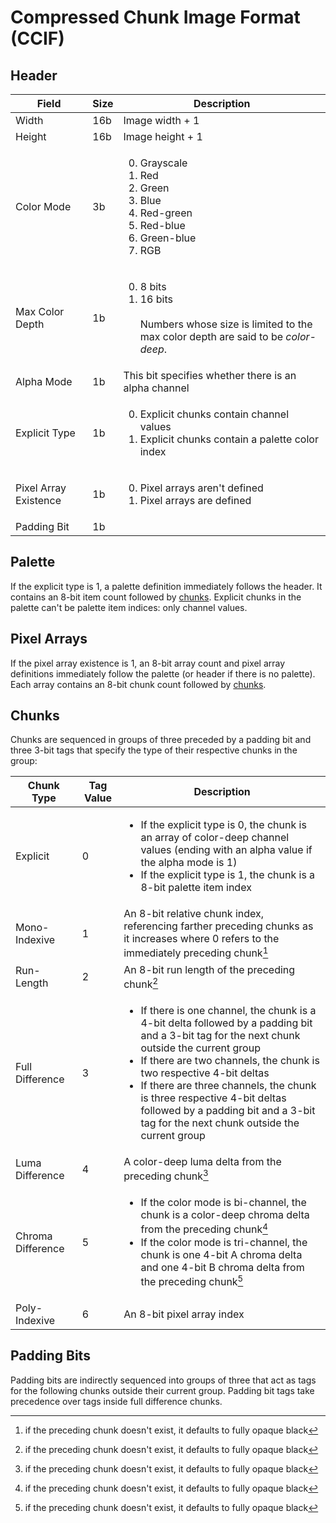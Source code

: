 # Compressed Chunk Image Format (CCIF)

## Header

Field                |Size|Description
---------------------|----|-----------
Width                |16b |Image width + 1
Height               |16b |Image height + 1
Color Mode           |3b  |<ol start="0"><li>Grayscale<li>Red<li>Green<li>Blue<li>Red-green<li>Red-blue<li>Green-blue<li>RGB
Max Color Depth      |1b  |<ol start="0"><li>8 bits<li>16 bits<br><br>Numbers whose size is limited to the max color depth are said to be *color-deep*.
Alpha Mode           |1b  |This bit specifies whether there is an alpha channel
Explicit Type        |1b  |<ol start="0"><li>Explicit chunks contain channel values<li>Explicit chunks contain a palette color index
Pixel Array Existence|1b  |<ol start="0"><li>Pixel arrays aren't defined<li>Pixel arrays are defined
Padding Bit          |1b  |

## Palette

If the explicit type is 1, a palette definition immediately follows the header. It contains an 8-bit item count followed by [chunks](#chunks). Explicit chunks in the palette can't be palette item indices: only channel values.

## Pixel Arrays

If the pixel array existence is 1, an 8-bit array count and pixel array definitions immediately follow the palette (or header if there is no palette). Each array contains an 8-bit chunk count followed by [chunks](#chunks).

## Chunks

Chunks are sequenced in groups of three preceded by a padding bit and three 3-bit tags that specify the type of their respective chunks in the group:

Chunk Type       |Tag Value|Description
-----------------|---------|-----------
Explicit         |0        |<ul><li>If the explicit type is 0, the chunk is an array of color-deep channel values (ending with an alpha value if the alpha mode is 1)<li>If the explicit type is 1, the chunk is a 8-bit palette item index
Mono-Indexive    |1        |An 8-bit relative chunk index, referencing farther preceding chunks as it increases where 0 refers to the immediately preceding chunk[^preceding]
Run-Length       |2        |An 8-bit run length of the preceding chunk[^preceding]
Full Difference  |3        |<ul><li>If there is one channel, the chunk is a 4-bit delta followed by a padding bit and a 3-bit tag for the next chunk outside the current group<li>If there are two channels, the chunk is two respective 4-bit deltas<li>If there are three channels, the chunk is three respective 4-bit deltas followed by a padding bit and a 3-bit tag for the next chunk outside the current group
Luma Difference  |4        |A color-deep luma delta from the preceding chunk[^preceding]
Chroma Difference|5        |<ul><li>If the color mode is bi-channel, the chunk is a color-deep chroma delta from the preceding chunk[^preceding]<li>If the color mode is tri-channel, the chunk is one 4-bit A chroma delta and one 4-bit B chroma delta from the preceding chunk[^preceding]
Poly-Indexive    |6        |An 8-bit pixel array index

[^preceding]: if the preceding chunk doesn't exist, it defaults to fully opaque black

## Padding Bits

Padding bits are indirectly sequenced into groups of three that act as tags for the following chunks outside their current group. Padding bit tags take precedence over tags inside full difference chunks.
